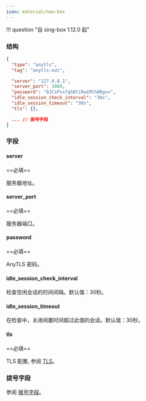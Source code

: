 ```yaml
---
icon: material/new-box
---
```


!!! question "自 sing-box 1.12.0 起"

### 结构

```json
{
  "type": "anytls",
  "tag": "anytls-out",

  "server": "127.0.0.1",
  "server_port": 1080,
  "password": "8JCsPssfgS8tiRwiMlhARg==",
  "idle_session_check_interval": "30s",
  "idle_session_timeout": "30s",
  "tls": {},

  ... // 拨号字段
}
```

### 字段

#### server

==必填==

服务器地址。

#### server_port

==必填==

服务器端口。

#### password

==必填==

AnyTLS 密码。

#### idle_session_check_interval

检查空闲会话的时间间隔。默认值：30秒。

#### idle_session_timeout

在检查中，关闭闲置时间超过此值的会话。默认值：30秒。

#### tls

==必填==

TLS 配置, 参阅 [TLS](/zh/configuration/shared/tls/#outbound)。

### 拨号字段

参阅 [拨号字段](/zh/configuration/shared/dial/)。
